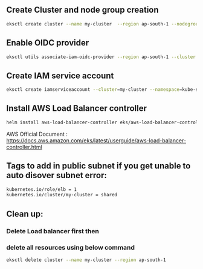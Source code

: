 ## Create Cluster and node group creation
```bash
eksctl create cluster --name my-cluster  --region ap-south-1 --nodegroup-name my-nodegroup --node-type t3a.medium --nodes 2 --nodes-min 1 --nodes-max 2 --node-volume-size=20 --ssh-access --ssh-public-key eks-demo --managed --asg-access --external-dns-access --full-ecr-access --appmesh-access --alb-ingress-access
```
## Enable OIDC provider
```bash
eksctl utils associate-iam-oidc-provider --region ap-south-1 --cluster my-cluster --approve
```
## Create IAM service account
```bash
eksctl create iamserviceaccount --cluster=my-cluster --namespace=kube-system --name=aws-load-balancer-controller --role-name AmazonEKSLoadBalancerControllerRole --attach-policy-arn=arn:aws:iam::237924323600:policy/AWSLoadBalancerControllerIAMPolicy --region ap-south-1 --approve
```
## Install AWS Load Balancer controller
```bash
helm install aws-load-balancer-controller eks/aws-load-balancer-controller -n kube-system --set clusterName=my-cluster --set serviceAccount.create=false --set serviceAccount.name=aws-load-balancer-controller --set replicaCount=1
```
AWS Official Document : https://docs.aws.amazon.com/eks/latest/userguide/aws-load-balancer-controller.html

## Tags to add in public subnet if you get unable to auto disover subnet error:
```bash
kubernetes.io/role/elb = 1
kubernetes.io/cluster/my-cluster = shared
```
## Clean up:
### Delete Load balancer first then
### delete all resources using below command
```bash
eksctl delete cluster --name my-cluster --region ap-south-1
```
